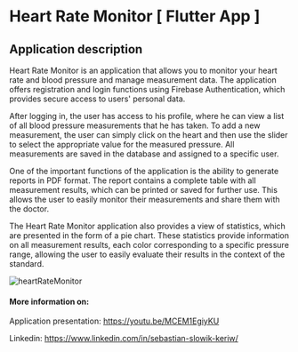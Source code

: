 # Heart Rate Monitor [ Flutter App ]

## Application description

Heart Rate Monitor is an application that allows you to monitor your heart rate and blood pressure and manage measurement data. The application offers registration and login functions using Firebase Authentication, which provides secure access to users' personal data.

After logging in, the user has access to his profile, where he can view a list of all blood pressure measurements that he has taken. To add a new measurement, the user can simply click on the heart and then use the slider to select the appropriate value for the measured pressure. All measurements are saved in the database and assigned to a specific user.

One of the important functions of the application is the ability to generate reports in PDF format. The report contains a complete table with all measurement results, which can be printed or saved for further use. This allows the user to easily monitor their measurements and share them with the doctor.

The Heart Rate Monitor application also provides a view of statistics, which are presented in the form of a pie chart. These statistics provide information on all measurement results, each color corresponding to a specific pressure range, allowing the user to easily evaluate their results in the context of the standard.

![heartRateMonitor](https://github.com/Keriw01/heart_rate_monitor/assets/61714123/70b967cc-de11-460d-be96-2d75a32324f2)


#### More information on:

Application presentation: https://youtu.be/MCEM1EgiyKU

Linkedin: https://www.linkedin.com/in/sebastian-slowik-keriw/
